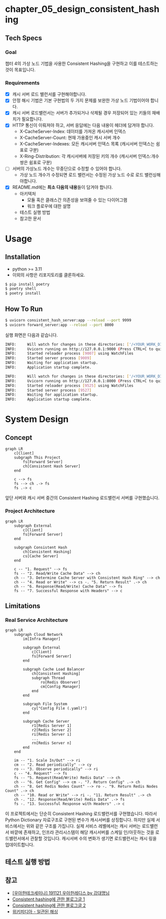 # chapter_05_design_consistent_hashing
## Tech Specs
### Goal
챕터 4의 가상 노드 기법을 사용한 Consistent Hashing을 구현하고 이를 테스트하는 것이 목표입니다.

### Requirements
- [x] 캐시 서버 로드 밸런서를 구현해야합니다.
- [x] 안정 해시 기법은 기본 구현법의 두 가지 문제를 보완한 가상 노드 기법이어야 합니다.
- [x] 캐시 서버 로드밸런서는 서버가 추가되거나 삭제될 경우 저장되어 있는 키들의 재배치가 필요합니다.
- [x] HTTP 통신이 이뤄져야 하고, 서버 응답에는 다음 내용이 헤더에 담겨야 합니다.
    - X-CacheServer-Index: 데이터를 가져온 캐시서버 인덱스
    - X-CacheServer-Count: 현재 가용중인 캐시 서버 개수
    - X-CacheServer-Indexes: 모든 캐시서버 인덱스 목록 (캐시서버 인덱스는 쉼표로 구분)
    - X-Ring-Distribution: 각 캐시서버에 저장된 키의 개수 (캐시서버 인덱스:개수 쌍은 쉼표로 구분)
- [ ] 서버의 가상노드 개수는 무중단으로 수정할 수 있어야 합니다.
   - 가상 노드 개수가 수정되면 로드 밸런서는 수정된 가상 노드 수로 로드 밸런싱해야합니다.
- [x] README.md에는 **최소 다음의 내용**들이 담겨야 합니다.
    - 아키텍처
        - 모듈 혹은 클래스간 의존성을 보여줄 수 있는 다이어그램
        - 워크 플로우에 대한 설명
    - 테스트 실행 방법
    - 참고한 문서

# Usage
## Installation
- python >= 3.11
- 이외의 사항은 리포지토리를 클론하세요.
```bash
$ pip install poetry
$ poetry shell
$ poetry install
```

## How To Run
```bash
$ uvicorn consistent_hash_server:app --reload --port 9999
$ uvicorn forward_server:app --reload --port 8000
```
실행 화면은 다음과 같습니다.
```bash
INFO:     Will watch for changes in these directories: ['/<YOUR_WORK_DIR>/implementing-system-design-interview/chapter_05_design_consistent_hashing']
INFO:     Uvicorn running on http://127.0.0.1:9000 (Press CTRL+C to quit)
INFO:     Started reloader process [9007] using WatchFiles
INFO:     Started server process [9009]
INFO:     Waiting for application startup.
INFO:     Application startup complete.
```

```bash
INFO:     Will watch for changes in these directories: ['/<YOUR_WORK_DIR>/chapter_05_design_consistent_hashing']
INFO:     Uvicorn running on http://127.0.0.1:8000 (Press CTRL+C to quit)
INFO:     Started reloader process [9525] using WatchFiles
INFO:     Started server process [9527]
INFO:     Waiting for application startup.
INFO:     Application startup complete.
```

# System Design
## Concept
```mermaid
graph LR
    c[Client]
    subgraph This Project
        fs[Forward Server]
        ch[Consistent Hash Server]    
    end
    
    c --> fs
    fs --> ch .-> fs
    fs .-> c
```
앞단 서버와 캐시 서버 중간의 Consistent Hashing 로드밸런서 서버를 구현했습니다.

### Project Architecture
```mermaid
graph LR
    subgraph External
        c[Client]
        fs[Forward Server]
    end

    subgraph Consistent Hash
        ch[Consistent Hashing]
        cs[Cache Server]
    end
    
    c -- "1. Request" --> fs
    fs -- "2. Read/Write Cache Data" --> ch
    ch -- "3. Determine Cache Server with Consistent Hash Ring" --> ch
    ch -- "4. Read or Write" --> cs -. "5. Return Result" .-> ch
    ch -- "6. Response(Read/Write) Cache Data" --> fs
    fs -- "7. Successful Response with Headers" --> c
```

## Limitations
### Real Service Architecture
```mermaid
graph LR
    subgraph Cloud Network
        im[Infra Manager]
    
        subgraph External
            c[Client]
            fs[Forward Server]
        end
        
        subgraph Cache Load Balancer
            ch[Consistent Hashing]
            subgraph Thread
                ro[Redis Observer]
                cm[Config Manager]
            end
        end
        
        subgraph File System
            cy["Config File (.yaml)"]
        end
    
        subgraph Cache Server
            r1[Redis Server 1]
            r2[Redis Server 2]
            ri[Redis Server i]
            ...
            rn[Redis Server n]
        end
    end

    im -- "1. Scale In/Out" --> ri
    cm -- "2. Read periodically" --> cy
    ro -- "3. Observe periodically" --> ri
    c -- "4. Request" --> fs
    fs -- "5. Request(Read/Write) Redis Data" --> ch
    ch -- "6. Get Config" --> cm -. "7. Return Config" .-> ch
    ch -- "8. Get Redis Nodes Count" --> ro -. "9. Return Redis Nodes Count" .-> ch
    ch -- "10. Read or Write" --> ri -. "11. Return Result" .-> ch  
    ch -. "12. Response(Read/Write) Redis Data" .-> fs
    fs -. "13. Successful Response with Headers" .-> c
```
이 프로젝트에서는 단순히 Consistent Hashing 로드밸런서를 구현했습니다. 따라서 Python Dictionary 자료구조로 구현된 변수가 캐시서버를 상징합니다.
하지만 실제 서비스에서는 위와 같은 구조를 가집니다. 실제 서비스 레벨에서는 캐시 서버는 로드밸런서 바깥에 존재하고, 
인프라 관리시스템이 해당 캐시서버를 스케일 인/아웃하는 것을 로드밸런서에서 관찰할 것입니다. 캐시서버 수의 변화가 생기면 로드밸런서는 캐시 링을 업데이트합니다.

## 테스트 실행 방법


## 참고
- [[우아한테크세미나] 191121 우아한레디스 by 강대명님](https://www.youtube.com/watch?v=mPB2CZiAkKM)
- [Consistent hashing에 관한 블로그글 1](https://www.joinc.co.kr/w/man/12/hash/consistent)
- [Consistent hashing에 관한 블로그글 2](https://binux.tistory.com/119)
- [위키피디아 - 일관된 해싱](https://ko.wikipedia.org/wiki/%EC%9D%BC%EA%B4%80%EB%90%9C_%ED%95%B4%EC%8B%B1)